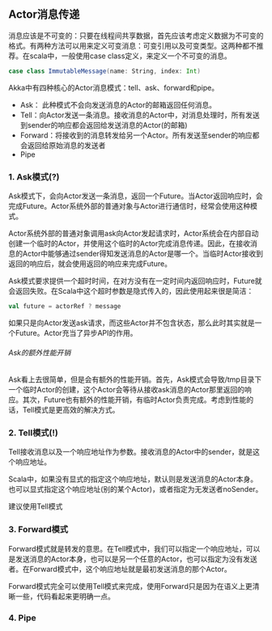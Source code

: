 ## Actor消息传递

消息应该是不可变的：只要在线程间共享数据，首先应该考虑定义数据为不可变的格式。有两种方法可以用来定义可变消息：可变引用以及可变类型。这两种都不推荐。在scala中，一般使用case class定义，来定义一个不可变的消息。

```Scala
case class ImmutableMessage(name: String, index: Int)
```

Akka中有四种核心的Actor消息模式：tell、ask、forward和pipe。

* Ask：
  此种模式不会向发送消息的Actor的邮箱返回任何消息。
* Tell：向Actor发送一条消息。接收消息的Actor中，对消息处理时，所有发送到sender的响应都会返回给发送消息的Actor(的邮箱)
* Forward：将接收到的消息转发给另一个Actor。所有发送至sender的响应都会返回给原始消息的发送者
* Pipe

### 1. Ask模式(?)
Ask模式下，会向Actor发送一条消息，返回一个Future。当Actor返回响应时，会完成Future。Actor系统外部的普通对象与Actor进行通信时，经常会使用这种模式。

Actor系统外部的普通对象调用ask向Actor发起请求时，Actor系统会在内部自动创建一个临时的Actor，并使用这个临时的Actor完成消息传递。因此，在接收消息的Actor中能够通过sender得知发送消息的Actor是哪一个。当临时Actor接收到返回的响应后，就会使用返回的响应来完成Future。

Ask模式要求提供一个超时时间，在对方没有在一定时间内返回响应时，Future就会返回失败。在Scala中这个超时参数是隐式传入的，因此使用起来很是简洁：

```Scala
val future = actorRef ? message
```

如果只是向Actor发送ask请求，而这些Actor并不包含状态，那么此时其实就是一个Future。Actor充当了异步API的作用。

###### Ask的额外性能开销

Ask看上去很简单，但是会有额外的性能开销。首先，Ask模式会导致/tmp目录下一个临时Actor的创建，这个Actor会等待从接收ask消息的Actor那里返回的响应。其次，Future也有额外的性能开销，有临时Actor负责完成。考虑到性能的话，Tell模式是更高效的解决方式。

### 2. Tell模式(!)

Tell接收消息以及一个响应地址作为参数。接收消息的Actor中的sender，就是这个响应地址。

Scala中，如果没有显式的指定这个响应地址，默认则是发送消息的Actor本身。也可以显式指定这个响应地址(别的某个Actor)，或者指定为无发送者noSender。

建议使用Tell模式

### 3. Forward模式

Forward模式就是转发的意思。在Tell模式中，我们可以指定一个响应地址，可以是发送消息的Actor本身，也可以是另一个任意的Actor，也可以指定为没有发送者。在Forward模式中，这个响应地址就是最初发送消息的那个Actor。

Forward模式完全可以使用Tell模式来完成，使用Forward只是因为在语义上更清晰一些，代码看起来更明确一点。

### 4. Pipe
